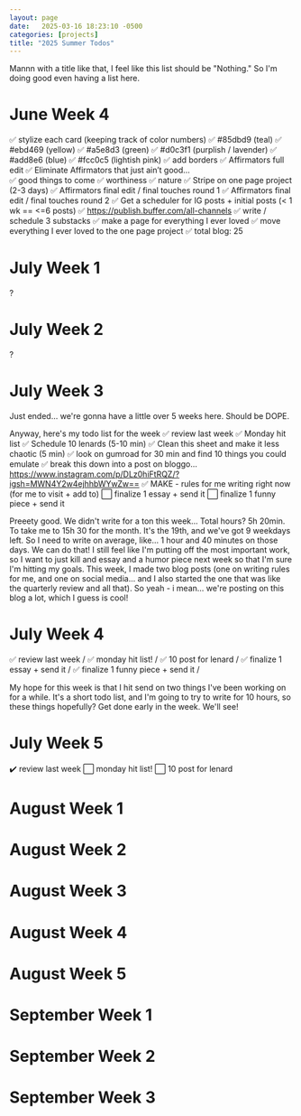 ```yaml
---
layout: page
date:   2025-03-16 18:23:10 -0500
categories: [projects]
title: "2025 Summer Todos"
---
```

Mannn with a title like that, I feel like this list should be "Nothing." So I'm doing good even having a list here. 

# June Week 4 
✅ stylize each card (keeping track of color numbers)
  ✅ #85dbd9 (teal)
  ✅ #ebd469 (yellow)
  ✅ #a5e8d3 (green)
  ✅ #d0c3f1 (purplish / lavender)
  ✅ #add8e6 (blue) 
  ✅ #fcc0c5  (lightish pink)
✅ add borders 
✅ Affirmators full edit
✅ Eliminate Affirmators that just ain’t good…	
✅ good things to come
✅ worthiness
✅ nature
✅ Stripe on one page project (2-3 days)
✅ Affirmators final edit / final touches round 1
✅ Affirmators final edit / final touches round 2
✅ Get a scheduler for IG posts + initial posts (< 1 wk == <=6 posts)
✅ https://publish.buffer.com/all-channels
✅ write / schedule 3 substacks
✅ make a page for everything I ever loved
✅ move everything I ever loved to the one page project
✅ total blog: 25

# July Week 1
?
# July Week 2
?
# July Week 3
Just ended... we're gonna have a little over 5 weeks here. Should be DOPE.

Anyway, here's my todo list for the week
✅ review last week 
✅ Monday hit list
✅ Schedule 10 lenards (5-10 min)
✅ Clean this sheet and make it less chaotic (5 min)
✅ look on gumroad for 30 min and find 10 things you could emulate
✅ break this down into a post on bloggo…https://www.instagram.com/p/DLz0hiFtRQZ/?igsh=MWN4Y2w4ejhhbWYwZw==
✅ MAKE - rules for me writing right now (for me to visit + add to)
⬜ finalize 1 essay + send it
⬜ finalize 1 funny piece + send it

Preeety good. We didn't write for a ton this week... Total hours? 5h 20min. To take me to 15h 30 for the month. It's the 19th, and we've got 9 weekdays left. So I need to write on average, like... 1 hour and 40 minutes on those days. We can do that! I still feel like I'm putting off the most important work, so I want to just kill and essay and a humor piece next week so that I'm sure I'm hitting my goals. This week, I made two blog posts (one on writing rules for me, and one on social media... and I also started the one that was like the quarterly review and all that). So yeah - i mean... we're posting on this blog a lot, which I guess is cool!

# July Week 4
✅ review last week /
✅ monday hit list! /
✅ 10 post for lenard /
✅ finalize 1 essay + send it /
✅ finalize 1 funny piece + send it /

My hope for this week is that I hit send on two things I've been working on for a while. It's a short todo list, and I'm going to try to write for 10 hours, so these things hopefully? Get done early in the week. We'll see! 


# July Week 5
:heavy_check_mark: review last week
⬜ monday hit list!
⬜ 10 post for lenard

# August Week 1
# August Week 2
# August Week 3
# August Week 4
# August Week 5

# September Week 1 
# September Week 2
# September Week 3


